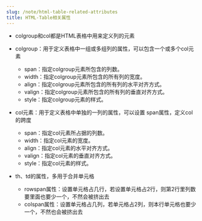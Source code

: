 ```yaml
---
slug: /note/html-table-related-attributes
title: HTML-Table相关属性
---
```

- colgroup和col都是HTML表格中用来定义列的元素
- colgroup：用于定义表格中一组或多组列的属性，可以包含一个或多个col元素
	- span：指定colgroup元素所包含的列数。
	- width：指定colgroup元素所包含的所有列的宽度。
	- align：指定colgroup元素所包含的所有列的水平对齐方式。
	- valign：指定colgroup元素所包含的所有列的垂直对齐方式。
	- style：指定colgroup元素的样式。
- col元素：用于定义表格中单独的一列的属性，可以设置 span属性，定义col的跨度
	- span：指定col元素所占据的列数。
	- width：指定col元素的宽度。
	- align：指定col元素的水平对齐方式。
	- valign：指定col元素的垂直对齐方式。
	- style：指定col元素的样式。

- th、td的属性，多用于合并单元格
	- rowspan属性：设置单元格占几行，若设置单元格占2行，则第2行里列数要里面也要少一个，不然会被挤出去
	- colspan属性：设置单元格占几列，若单元格占2列，则本行单元格也要少一个，不然也会被挤出去
